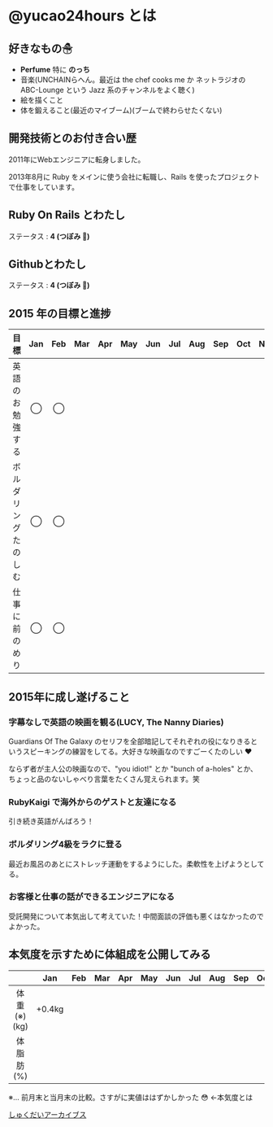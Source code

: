 # @yucao24hours とは
## 好きなもの☃
* **Perfume** 特に **のっち**
* 音楽(UNCHAINらへん。最近は the chef cooks me か ネットラジオの ABC-Lounge という Jazz 系のチャンネルをよく聴く)
* 絵を描くこと
* 体を鍛えること(最近のマイブーム)(ブームで終わらせたくない)

## 開発技術とのお付き合い歴
2011年にWebエンジニアに転身しました。

2013年8月に Ruby をメインに使う会社に転職し、Rails を使ったプロジェクトで仕事をしています。

## Ruby On Rails とわたし
ステータス : **4 (つぼみ :tulip:)**

## Githubとわたし
ステータス : **4 (つぼみ :tulip:)**

## 2015 年の目標と進捗
|            目標           | Jan | Feb | Mar | Apr | May | Jun | Jul | Aug | Sep | Oct | Nov | Dec |
|:-------------------------|:---:|:---:|:---:|:---:|:---:|:---:|:---:|:---:|:---:|:---:|:---:|:---:|
|英語のお勉強する| ◯ | ◯ |
|ボルダリングたのしむ| ◯ | ◯ |
|仕事に前のめり| ◯ | ◯ |

## 2015年に成し遂げること
### 字幕なしで英語の映画を観る(LUCY, The Nanny Diaries)
Guardians Of The Galaxy のセリフを全部暗記してそれぞれの役になりきるというスピーキングの練習をしてる。大好きな映画なのですごーくたのしい :heart:

ならず者が主人公の映画なので、"you idiot!" とか "bunch of a-holes" とか、ちょっと品のないしゃべり言葉をたくさん覚えられます。笑

### RubyKaigi で海外からのゲストと友達になる
引き続き英語がんばろう！

### ボルダリング4級をラクに登る
最近お風呂のあとにストレッチ運動をするようにした。柔軟性を上げようとしてる。

### お客様と仕事の話ができるエンジニアになる
受託開発について本気出して考えていた！中間面談の評価も悪くはなかったのでよかった。

## 本気度を示すために体組成を公開してみる
|           | Jan | Feb | Mar | Apr | May | Jun | Jul | Aug | Sep | Oct | Nov | Dec |
|:---------:|:---:|:---:|:---:|:---:|:---:|:---:|:---:|:---:|:---:|:---:|:---:|:---:|
| 体重(※)(kg) |+0.4kg|
| 体脂肪(%)   ||

※… 前月末と当月末の比較。さすがに実値ははずかしかった :flushed: ←本気度とは

[しゅくだいアーカイブス](https://gist.github.com/yucao24hours/9353b1a818a1c94d71ff)
